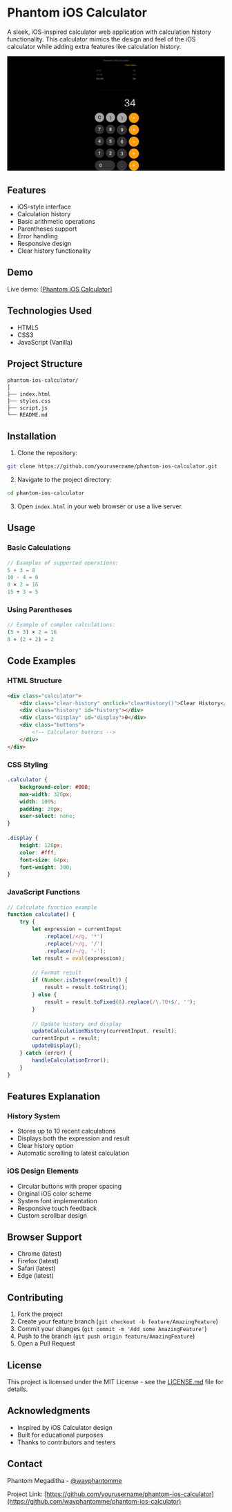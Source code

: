 # Phantom iOS Calculator

A sleek, iOS-inspired calculator web application with calculation history functionality. This calculator mimics the design and feel of the iOS calculator while adding extra features like calculation history.

![Phantom iOS Calculator Preview](img/phantom-ios-calculator.png)

## Features

- iOS-style interface
- Calculation history
- Basic arithmetic operations
- Parentheses support
- Error handling
- Responsive design
- Clear history functionality

## Demo

Live demo: [[Phantom iOS Calculator](https://wayphantomme.github.io/Phantom-iOS-Calculator/)]

## Technologies Used

- HTML5
- CSS3
- JavaScript (Vanilla)

## Project Structure

```plaintext
phantom-ios-calculator/
│
├── index.html
├── styles.css
├── script.js
└── README.md
```

## Installation

1. Clone the repository:
```bash
git clone https://github.com/yourusername/phantom-ios-calculator.git
```

2. Navigate to the project directory:
```bash
cd phantom-ios-calculator
```

3. Open `index.html` in your web browser or use a live server.

## Usage

### Basic Calculations
```javascript
// Examples of supported operations:
5 + 3 = 8
10 - 4 = 6
8 × 2 = 16
15 ÷ 3 = 5
```

### Using Parentheses
```javascript
// Example of complex calculations:
(5 + 3) × 2 = 16
8 ÷ (2 + 2) = 2
```

## Code Examples

### HTML Structure
```html
<div class="calculator">
    <div class="clear-history" onclick="clearHistory()">Clear History</div>
    <div class="history" id="history"></div>
    <div class="display" id="display">0</div>
    <div class="buttons">
        <!-- Calculator buttons -->
    </div>
</div>
```

### CSS Styling
```css
.calculator {
    background-color: #000;
    max-width: 320px;
    width: 100%;
    padding: 20px;
    user-select: none;
}

.display {
    height: 120px;
    color: #fff;
    font-size: 64px;
    font-weight: 300;
}
```

### JavaScript Functions
```javascript
// Calculate function example
function calculate() {
    try {
        let expression = currentInput
            .replace(/×/g, '*')
            .replace(/÷/g, '/')
            .replace(/−/g, '-');
        let result = eval(expression);
        
        // Format result
        if (Number.isInteger(result)) {
            result = result.toString();
        } else {
            result = result.toFixed(8).replace(/\.?0+$/, '');
        }

        // Update history and display
        updateCalculationHistory(currentInput, result);
        currentInput = result;
        updateDisplay();
    } catch (error) {
        handleCalculationError();
    }
}
```

## Features Explanation

### History System
- Stores up to 10 recent calculations
- Displays both the expression and result
- Clear history option
- Automatic scrolling to latest calculation

### iOS Design Elements
- Circular buttons with proper spacing
- Original iOS color scheme
- System font implementation
- Responsive touch feedback
- Custom scrollbar design

## Browser Support

- Chrome (latest)
- Firefox (latest)
- Safari (latest)
- Edge (latest)

## Contributing

1. Fork the project
2. Create your feature branch (`git checkout -b feature/AmazingFeature`)
3. Commit your changes (`git commit -m 'Add some AmazingFeature'`)
4. Push to the branch (`git push origin feature/AmazingFeature`)
5. Open a Pull Request

## License

This project is licensed under the MIT License - see the [LICENSE.md](LICENSE.md) file for details.

## Acknowledgments

- Inspired by iOS Calculator design
- Built for educational purposes
- Thanks to contributors and testers

## Contact

Phantom Megaditha - [@wayphantomme](https://twitter.com/wayphantomme)

Project Link: [https://github.com/yourusername/phantom-ios-calculator](https://github.com/wayphantomme/phantom-ios-calculator)
